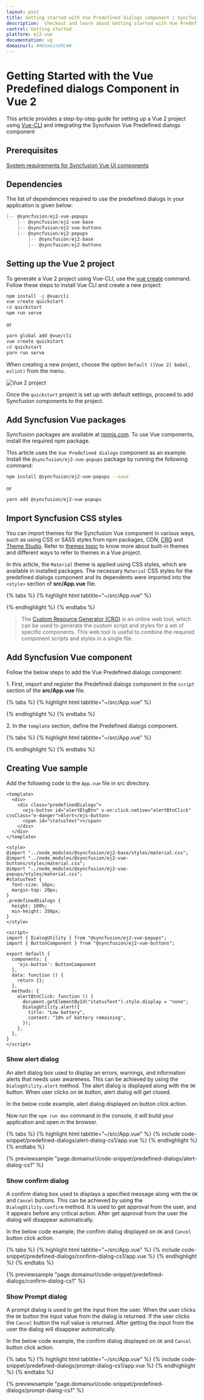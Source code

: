 ```yaml
---
layout: post
title: Getting started with Vue Predefined dialogs component | Syncfusion
description:  Checkout and learn about Getting started with Vue Predefined dialogs component of Syncfusion Essential JS 2 and more details.
control: Getting started 
platform: ej2-vue
documentation: ug
domainurl: ##DomainURL##
---
```


# Getting Started with the Vue Predefined dialogs Component in Vue 2

This article provides a step-by-step guide for setting up a Vue 2 project using [Vue-CLI](https://cli.vuejs.org/) and integrating the Syncfusion Vue Predefined dialogs component

## Prerequisites

[System requirements for Syncfusion Vue UI components](https://ej2.syncfusion.com/vue/documentation/system-requirements/)

## Dependencies

The list of dependencies required to use the predefined dialogs in your application is given below:

```javascript
|-- @syncfusion/ej2-vue-popups
    |-- @syncfusion/ej2-vue-base
    |-- @syncfusion/ej2-vue-buttons
    |-- @syncfusion/ej2-popups
        |-- @syncfusion/ej2-base
        |-- @syncfusion/ej2-buttons
```

## Setting up the Vue 2 project

To generate a Vue 2 project using Vue-CLI, use the [vue create](https://cli.vuejs.org/#getting-started) command. Follow these steps to install Vue CLI and create a new project:

```bash
npm install -g @vue/cli
vue create quickstart
cd quickstart
npm run serve
```

or

```bash
yarn global add @vue/cli
vue create quickstart
cd quickstart
yarn run serve
```

When creating a new project, choose the option `Default ([Vue 2] babel, eslint)` from the menu.

![Vue 2 project](../appearance/images/vue2-terminal.png)

Once the `quickstart` project is set up with default settings, proceed to add Syncfusion components to the project.

## Add Syncfusion Vue packages

Syncfusion packages are available at [npmjs.com](https://www.npmjs.com/search?q=ej2-vue). To use Vue components, install the required npm package.

This article uses the `Vue Predefined dialogs` component as an example. Install the `@syncfusion/ej2-vue-popups` package by running the following command:

```bash
npm install @syncfusion/ej2-vue-popups --save
```
or

```bash
yarn add @syncfusion/ej2-vue-popups
```

## Import Syncfusion CSS styles

You can import themes for the Syncfusion Vue component in various ways, such as using CSS or SASS styles from npm packages, CDN, [CRG](https://ej2.syncfusion.com/javascript/documentation/common/custom-resource-generator/) and [Theme Studio](https://ej2.syncfusion.com/vue/documentation/appearance/theme-studio/). Refer to [themes topic](https://ej2.syncfusion.com/vue/documentation/appearance/theme/) to know more about built-in themes and different ways to refer to themes in a Vue project.

In this article, the `Material` theme is applied using CSS styles, which are available in installed packages. The necessary `Material` CSS styles for the predefined dialogs component and its dependents were imported into the `<style>` section of **src/App.vue** file.

{% tabs %}
{% highlight html tabtitle="~/src/App.vue" %}

<style>
@import "../node_modules/@syncfusion/ej2-base/styles/material.css";
@import "../node_modules/@syncfusion/ej2-vue-buttons/styles/material.css";
@import "../node_modules/@syncfusion/ej2-vue-popups/styles/material.css";
</style>

{% endhighlight %}
{% endtabs %}

> The [Custom Resource Generator (CRG)](https://crg.syncfusion.com/) is an online web tool, which can be used to generate the custom script and styles for a set of specific components.
> This web tool is useful to combine the required component scripts and styles in a single file.

## Add Syncfusion Vue component

Follow the below steps to add the Vue Predefined dialogs component:

1\. First, import and register the Predefined dialogs component in the `script` section of the **src/App.vue** file. 

{% tabs %}
{% highlight html tabtitle="~/src/App.vue" %}

<script>
import { DialogUtility } from "@syncfusion/ej2-vue-popups";
import { ButtonComponent } from "@syncfusion/ej2-vue-buttons";

export default {
  components: {
    'ejs-button': ButtonComponent
  }
}
</script>

{% endhighlight %}
{% endtabs %}

2\. In the `template` section, define the Predefined dialogs component.

{% tabs %}
{% highlight html tabtitle="~/src/App.vue" %}

<template>
  <div>
    <div class="predefinedDialogs">
      <ejs-button id="alertDlgBtn" v-on:click.native="alertBtnClick" cssClass="e-danger">Alert</ejs-button>
      <span id="statusText"></span>
    </div>
  </div>
</template>

{% endhighlight %}
{% endtabs %}

## Creating Vue sample

Add the following code to the `App.vue` file in src directory.

```
<template>
  <div>
    <div class="predefinedDialogs">
      <ejs-button id="alertDlgBtn" v-on:click.native="alertBtnClick" cssClass="e-danger">Alert</ejs-button>
      <span id="statusText"></span>
    </div>
  </div>
</template>

<style>
@import "../node_modules/@syncfusion/ej2-base/styles/material.css";
@import "../node_modules/@syncfusion/ej2-vue-buttons/styles/material.css";
@import "../node_modules/@syncfusion/ej2-vue-popups/styles/material.css";
#statusText {
  font-size: 16px;
  margin-top: 20px;
}
.predefinedDialogs {
  height: 100%;
  min-height: 350px;
}
</style>

<script>
import { DialogUtility } from "@syncfusion/ej2-vue-popups";
import { ButtonComponent } from "@syncfusion/ej2-vue-buttons";

export default {
  components: {
    'ejs-button': ButtonComponent
  },
  data: function () {
    return {};
  },
  methods: {
    alertBtnClick: function () {
      document.getElementById("statusText").style.display = "none";
      DialogUtility.alert({
        title: "Low battery",
        content: "10% of battery remaining",
      });
    },
  },
}
</script>
```

### Show alert dialog

An alert dialog box used to display an errors, warnings, and information alerts that needs user awareness. This can be achieved by using the `DialogUtility.alert` method. The alert dialog is displayed along with the `OK` button. When user clicks on `OK` button, alert dialog will get closed.

In the below code example, alert dialog displayed on button click action.

Now run the `npm run dev` command in the console, it will build your application and open in the browser.

{% tabs %}
{% highlight html tabtitle="~/src/App.vue" %}
{% include code-snippet/predefined-dialogs/alert-dialog-cs1/app.vue %}
{% endhighlight %}
{% endtabs %}
        
{% previewsample "page.domainurl/code-snippet/predefined-dialogs/alert-dialog-cs1" %}

### Show confirm dialog

A confirm dialog box used to displays a specified message along with the `OK` and `Cancel` buttons. This can be achieved by using the `DialogUtility.confirm` method. It is used to get approval from the user, and it appears before any critical action. After get approval from the user the dialog will disappear automatically.

In the below code example, the confirm dialog displayed on `OK` and `Cancel` button click action.

{% tabs %}
{% highlight html tabtitle="~/src/App.vue" %}
{% include code-snippet/predefined-dialogs/confirm-dialog-cs1/app.vue %}
{% endhighlight %}
{% endtabs %}
        
{% previewsample "page.domainurl/code-snippet/predefined-dialogs/confirm-dialog-cs1" %}

### Show Prompt dialog

A prompt dialog is used to get the input from the user. When the user clicks the `OK` button the input value from the dialog is returned. If the user clicks the `Cancel` button the null value is returned. After getting the input from the user the dialog will disappear automatically.

In the below code example, the confirm dialog displayed on `OK` and `Cancel` button click action.

{% tabs %}
{% highlight html tabtitle="~/src/App.vue" %}
{% include code-snippet/predefined-dialogs/prompt-dialog-cs1/app.vue %}
{% endhighlight %}
{% endtabs %}
        
{% previewsample "page.domainurl/code-snippet/predefined-dialogs/prompt-dialog-cs1" %}
